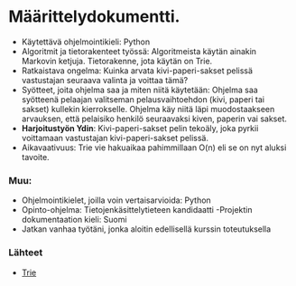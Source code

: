 # Määrittelydokumentti.
- Käytettävä ohjelmointikieli: Python
- Algoritmit ja tietorakenteet työssä: Algoritmeista käytän ainakin Markovin ketjuja. Tietorakenne, jota käytän on Trie.
- Ratkaistava ongelma: Kuinka arvata kivi-paperi-sakset pelissä vastustajan seuraava valinta ja voittaa tämä?
- Syötteet, joita  ohjelma saa ja miten niitä käytetään: Ohjelma saa syötteenä pelaajan valitseman pelausvaihtoehdon (kivi, paperi tai sakset) kullekin kierrokselle. Ohjelma käy niitä läpi muodostaakseen arvauksen, että pelaisiko henkilö seuraavaksi kiven, paperin vai sakset. 
- **Harjoitustyön Ydin**: Kivi-paperi-sakset pelin tekoäly, joka pyrkii voittamaan vastustajan kivi-paperi-sakset pelissä.
- Aikavaativuus: Trie vie hakuaikaa pahimmillaan O(n) eli se on nyt aluksi tavoite. 

### Muu:
- Ohjelmointikielet, joilla voin vertaisarvioida: Python
- Opinto-ohjelma: Tietojenkäsittelytieteen kandidaatti
-Projektin dokumentaation kieli: Suomi
- Jatkan vanhaa työtäni, jonka aloitin edellisellä kurssin toteutuksella

### Lähteet
- [Trie](https://en.wikipedia.org/wiki/Trie)

